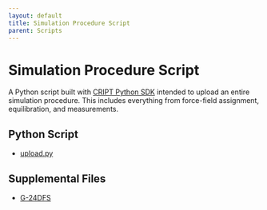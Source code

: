 ```yaml
---
layout: default
title: Simulation Procedure Script
parent: Scripts
---
```


# Simulation Procedure Script

A Python script built with [CRIPT Python SDK](https://pypi.org/project/cript/) intended to upload an entire simulation procedure. This includes everything from force-field assignment, equilibration, and measurements.

## Python Script
* [upload.py](./python_sdk_scripts/simulation_procedure/upload_cript.py)

## Supplemental Files
* [G-24DFS](https://github.com/C-Accel-CRIPT/criptscripts/tree/master/scripts/python_sdk_scripts/simulation_procedure/G-24DFS)
